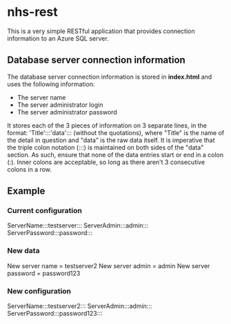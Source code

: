 # nhs-rest

This is a very simple RESTful application that provides connection information to an Azure SQL server.

## Database server connection information

The database server connection information is stored in **index.html** and uses the following information:
* The server name
* The server administrator login
* The server administrator password

It stores each of the 3 pieces of information on 3 separate lines, in the format: 'Title':::'data'::: (without the quotations), where "Title" is the name of the detail in question and "data" is the raw data itself.
It is imperative that the triple colon notation (:::) is maintained on both sides of the "data" section. As such, ensure that none of the data entries start or end in a colon (:). Inner colons are acceptable, so long as there aren't 3 consecutive colons in a row.

## Example
### Current configuration
ServerName:::testserver:::
ServerAdmin:::admin:::
ServerPassword:::password:::

### New data
New server name = testserver2
New server admin = admin
New server password = password123

### New configuration
ServerName:::testserver2:::
ServerAdmin:::admin:::
ServerPassword:::password123:::

